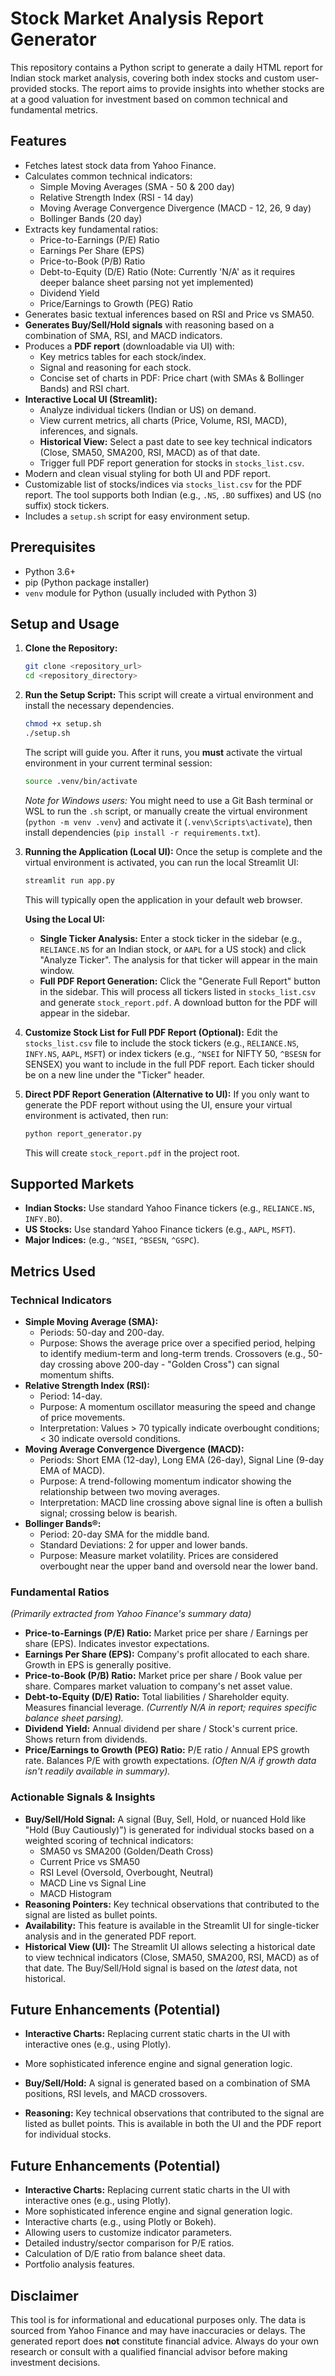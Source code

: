 # Stock Market Analysis Report Generator

This repository contains a Python script to generate a daily HTML report for Indian stock market analysis, covering both index stocks and custom user-provided stocks. The report aims to provide insights into whether stocks are at a good valuation for investment based on common technical and fundamental metrics.

## Features

*   Fetches latest stock data from Yahoo Finance.
*   Calculates common technical indicators:
    *   Simple Moving Averages (SMA - 50 & 200 day)
    *   Relative Strength Index (RSI - 14 day)
    *   Moving Average Convergence Divergence (MACD - 12, 26, 9 day)
    *   Bollinger Bands (20 day)
*   Extracts key fundamental ratios:
    *   Price-to-Earnings (P/E) Ratio
    *   Earnings Per Share (EPS)
    *   Price-to-Book (P/B) Ratio
    *   Debt-to-Equity (D/E) Ratio (Note: Currently 'N/A' as it requires deeper balance sheet parsing not yet implemented)
    *   Dividend Yield
    *   Price/Earnings to Growth (PEG) Ratio
*   Generates basic textual inferences based on RSI and Price vs SMA50.
*   **Generates Buy/Sell/Hold signals** with reasoning based on a combination of SMA, RSI, and MACD indicators.
*   Produces a **PDF report** (downloadable via UI) with:
    *   Key metrics tables for each stock/index.
    *   Signal and reasoning for each stock.
    *   Concise set of charts in PDF: Price chart (with SMAs & Bollinger Bands) and RSI chart.
*   **Interactive Local UI (Streamlit):**
    *   Analyze individual tickers (Indian or US) on demand.
    *   View current metrics, all charts (Price, Volume, RSI, MACD), inferences, and signals.
    *   **Historical View:** Select a past date to see key technical indicators (Close, SMA50, SMA200, RSI, MACD) as of that date.
    *   Trigger full PDF report generation for stocks in `stocks_list.csv`.
*   Modern and clean visual styling for both UI and PDF report.
*   Customizable list of stocks/indices via `stocks_list.csv` for the PDF report. The tool supports both Indian (e.g., `.NS`, `.BO` suffixes) and US (no suffix) stock tickers.
*   Includes a `setup.sh` script for easy environment setup.

## Prerequisites

*   Python 3.6+
*   pip (Python package installer)
*   `venv` module for Python (usually included with Python 3)

## Setup and Usage

1.  **Clone the Repository:**
    ```bash
    git clone <repository_url>
    cd <repository_directory>
    ```

2.  **Run the Setup Script:**
    This script will create a virtual environment and install the necessary dependencies.
    ```bash
    chmod +x setup.sh
    ./setup.sh
    ```
    The script will guide you. After it runs, you **must** activate the virtual environment in your current terminal session:
    ```bash
    source .venv/bin/activate
    ```
    *Note for Windows users:* You might need to use a Git Bash terminal or WSL to run the `.sh` script, or manually create the virtual environment (`python -m venv .venv`) and activate it (`.venv\Scripts\activate`), then install dependencies (`pip install -r requirements.txt`).

3.  **Running the Application (Local UI):**
    Once the setup is complete and the virtual environment is activated, you can run the local Streamlit UI:
    ```bash
    streamlit run app.py
    ```
    This will typically open the application in your default web browser.

    **Using the Local UI:**
    *   **Single Ticker Analysis:** Enter a stock ticker in the sidebar (e.g., `RELIANCE.NS` for an Indian stock, or `AAPL` for a US stock) and click "Analyze Ticker". The analysis for that ticker will appear in the main window.
    *   **Full PDF Report Generation:** Click the "Generate Full Report" button in the sidebar. This will process all tickers listed in `stocks_list.csv` and generate `stock_report.pdf`. A download button for the PDF will appear in the sidebar.

4.  **Customize Stock List for Full PDF Report (Optional):**
    Edit the `stocks_list.csv` file to include the stock tickers (e.g., `RELIANCE.NS`, `INFY.NS`, `AAPL`, `MSFT`) or index tickers (e.g., `^NSEI` for NIFTY 50, `^BSESN` for SENSEX) you want to include in the full PDF report. Each ticker should be on a new line under the "Ticker" header.

5.  **Direct PDF Report Generation (Alternative to UI):**
    If you only want to generate the PDF report without using the UI, ensure your virtual environment is activated, then run:
    ```bash
    python report_generator.py
    ```
    This will create `stock_report.pdf` in the project root.

## Supported Markets

*   **Indian Stocks:** Use standard Yahoo Finance tickers (e.g., `RELIANCE.NS`, `INFY.BO`).
*   **US Stocks:** Use standard Yahoo Finance tickers (e.g., `AAPL`, `MSFT`).
*   **Major Indices:** (e.g., `^NSEI`, `^BSESN`, `^GSPC`).

## Metrics Used

### Technical Indicators

*   **Simple Moving Average (SMA):**
    *   Periods: 50-day and 200-day.
    *   Purpose: Shows the average price over a specified period, helping to identify medium-term and long-term trends. Crossovers (e.g., 50-day crossing above 200-day - "Golden Cross") can signal momentum shifts.
*   **Relative Strength Index (RSI):**
    *   Period: 14-day.
    *   Purpose: A momentum oscillator measuring the speed and change of price movements.
    *   Interpretation: Values > 70 typically indicate overbought conditions; < 30 indicate oversold conditions.
*   **Moving Average Convergence Divergence (MACD):**
    *   Periods: Short EMA (12-day), Long EMA (26-day), Signal Line (9-day EMA of MACD).
    *   Purpose: A trend-following momentum indicator showing the relationship between two moving averages.
    *   Interpretation: MACD line crossing above signal line is often a bullish signal; crossing below is bearish.
*   **Bollinger Bands®:**
    *   Period: 20-day SMA for the middle band.
    *   Standard Deviations: 2 for upper and lower bands.
    *   Purpose: Measure market volatility. Prices are considered overbought near the upper band and oversold near the lower band.

### Fundamental Ratios

*(Primarily extracted from Yahoo Finance's summary data)*

*   **Price-to-Earnings (P/E) Ratio:** Market price per share / Earnings per share (EPS). Indicates investor expectations.
*   **Earnings Per Share (EPS):** Company's profit allocated to each share. Growth in EPS is generally positive.
*   **Price-to-Book (P/B) Ratio:** Market price per share / Book value per share. Compares market valuation to company's net asset value.
*   **Debt-to-Equity (D/E) Ratio:** Total liabilities / Shareholder equity. Measures financial leverage. *(Currently N/A in report; requires specific balance sheet parsing).*
*   **Dividend Yield:** Annual dividend per share / Stock's current price. Shows return from dividends.
*   **Price/Earnings to Growth (PEG) Ratio:** P/E ratio / Annual EPS growth rate. Balances P/E with growth expectations. *(Often N/A if growth data isn't readily available in summary).*

### Actionable Signals & Insights

*   **Buy/Sell/Hold Signal:** A signal (Buy, Sell, Hold, or nuanced Hold like "Hold (Buy Cautiously)") is generated for individual stocks based on a weighted scoring of technical indicators:
    *   SMA50 vs SMA200 (Golden/Death Cross)
    *   Current Price vs SMA50
    *   RSI Level (Oversold, Overbought, Neutral)
    *   MACD Line vs Signal Line
    *   MACD Histogram
*   **Reasoning Pointers:** Key technical observations that contributed to the signal are listed as bullet points.
*   **Availability:** This feature is available in the Streamlit UI for single-ticker analysis and in the generated PDF report.
*   **Historical View (UI):** The Streamlit UI allows selecting a historical date to view technical indicators (Close, SMA50, SMA200, RSI, MACD) as of that date. The Buy/Sell/Hold signal is based on the *latest* data, not historical.

## Future Enhancements (Potential)

*   **Interactive Charts:** Replacing current static charts in the UI with interactive ones (e.g., using Plotly).
*   More sophisticated inference engine and signal generation logic.

*   **Buy/Sell/Hold:** A signal is generated based on a combination of SMA positions, RSI levels, and MACD crossovers.
*   **Reasoning:** Key technical observations that contributed to the signal are listed as bullet points. This is available in both the UI and the PDF report for individual stocks.

## Future Enhancements (Potential)

*   **Interactive Charts:** Replacing current static charts in the UI with interactive ones (e.g., using Plotly).
*   More sophisticated inference engine and signal generation logic.
*   Interactive charts (e.g., using Plotly or Bokeh).
*   Allowing users to customize indicator parameters.
*   Detailed industry/sector comparison for P/E ratios.
*   Calculation of D/E ratio from balance sheet data.
*   Portfolio analysis features.

## Disclaimer

This tool is for informational and educational purposes only. The data is sourced from Yahoo Finance and may have inaccuracies or delays. The generated report does **not** constitute financial advice. Always do your own research or consult with a qualified financial advisor before making investment decisions.
